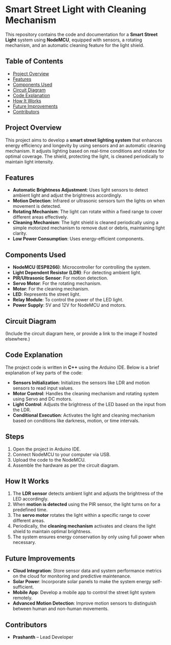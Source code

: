 # Smart Street Light with Cleaning Mechanism

This repository contains the code and documentation for a **Smart Street Light** system using **NodeMCU**, equipped with sensors, a rotating mechanism, and an automatic cleaning feature for the light shield.

## Table of Contents

- [Project Overview](#project-overview)
- [Features](#features)
- [Components Used](#components-used)
- [Circuit Diagram](#circuit-diagram)
- [Code Explanation](#code-explanation)
- [How It Works](#how-it-works)
- [Future Improvements](#future-improvements)
- [Contributors](#contributors)

## Project Overview

This project aims to develop a **smart street lighting system** that enhances energy efficiency and longevity by using sensors and an automatic cleaning mechanism. It adjusts lighting based on real-time conditions and rotates for optimal coverage. The shield, protecting the light, is cleaned periodically to maintain light intensity.

## Features

- **Automatic Brightness Adjustment**: Uses light sensors to detect ambient light and adjust the brightness accordingly.
- **Motion Detection**: Infrared or ultrasonic sensors turn the lights on when movement is detected.
- **Rotating Mechanism**: The light can rotate within a fixed range to cover different areas effectively.
- **Cleaning Mechanism**: The light shield is cleaned periodically using a simple motorized mechanism to remove dust or debris, maintaining light clarity.
- **Low Power Consumption**: Uses energy-efficient components.

## Components Used

- **NodeMCU (ESP8266)**: Microcontroller for controlling the system.
- **Light Dependent Resistor (LDR)**: For detecting ambient light.
- **PIR/Ultrasonic Sensor**: For motion detection.
- **Servo Motor**: For the rotating mechanism.
- **Motor**: For the cleaning mechanism.
- **LED**: Represents the street light.
- **Relay Module**: To control the power of the LED light.
- **Power Supply**: 5V and 12V for NodeMCU and motors.

## Circuit Diagram

(Include the circuit diagram here, or provide a link to the image if hosted elsewhere.)

## Code Explanation

The project code is written in **C++** using the Arduino IDE. Below is a brief explanation of key parts of the code:

- **Sensors Initialization**: Initializes the sensors like LDR and motion sensors to read input values.
- **Motor Control**: Handles the cleaning mechanism and rotating system using Servo and DC motors.
- **Light Control**: Adjusts the brightness of the LED based on the input from the LDR.
- **Conditional Execution**: Activates the light and cleaning mechanism based on conditions like darkness, motion, or time intervals.

## Steps

1. Open the project in Arduino IDE.
2. Connect NodeMCU to your computer via USB.
3. Upload the code to the NodeMCU.
4. Assemble the hardware as per the circuit diagram.

## How It Works

1. The **LDR sensor** detects ambient light and adjusts the brightness of the LED accordingly.
2. When **motion is detected** using the PIR sensor, the light turns on for a predefined time.
3. The **servo motor** rotates the light within a specific range to cover different areas.
4. Periodically, the **cleaning mechanism** activates and cleans the light shield to maintain optimal brightness.
5. The system ensures energy conservation by only using full power when necessary.

## Future Improvements

- **Cloud Integration**: Store sensor data and system performance metrics on the cloud for monitoring and predictive maintenance.
- **Solar Power**: Incorporate solar panels to make the system energy self-sufficient.
- **Mobile App**: Develop a mobile app to control the street light system remotely.
- **Advanced Motion Detection**: Improve motion sensors to distinguish between human and non-human movements.

## Contributors

- **Prashanth** – Lead Developer  
